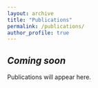 ```yaml
---
layout: archive
title: "Publications"
permalink: /publications/
author_profile: true
---
```


*Coming soon*
------
Publications will appear here.
